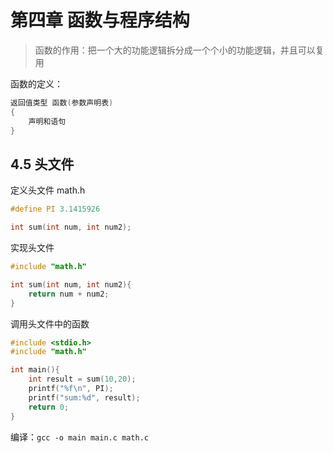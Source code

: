 # 第四章 函数与程序结构

> 函数的作用：把一个大的功能逻辑拆分成一个个小的功能逻辑，并且可以复用

函数的定义：

```c
返回值类型 函数(参数声明表)
{
    声明和语句
}
```

## 4.5 头文件

定义头文件 math.h

```c
#define PI 3.1415926

int sum(int num, int num2);
```

实现头文件

```c
#include "math.h"

int sum(int num, int num2){
    return num + num2;
}
```

调用头文件中的函数

```c
#include <stdio.h>
#include "math.h"

int main(){
    int result = sum(10,20);
    printf("%f\n", PI);
    printf("sum:%d", result);
    return 0;
}
```

编译：`gcc -o main main.c math.c`
